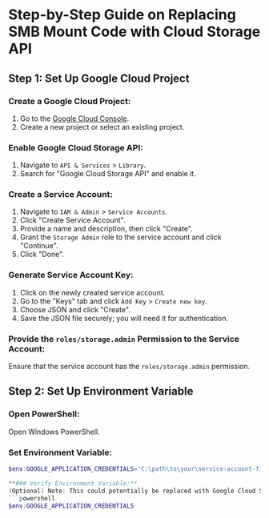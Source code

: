 # Step-by-Step Guide on Replacing SMB Mount Code with Cloud Storage API

## Step 1: Set Up Google Cloud Project

### Create a Google Cloud Project:
1. Go to the [Google Cloud Console](https://console.cloud.google.com/).
2. Create a new project or select an existing project.

### Enable Google Cloud Storage API:
1. Navigate to `API & Services` > `Library`.
2. Search for "Google Cloud Storage API" and enable it.

### Create a Service Account:
1. Navigate to `IAM & Admin` > `Service Accounts`.
2. Click "Create Service Account".
3. Provide a name and description, then click "Create".
4. Grant the `Storage Admin` role to the service account and click "Continue".
5. Click "Done".

### Generate Service Account Key:
1. Click on the newly created service account.
2. Go to the "Keys" tab and click `Add Key` > `Create new key`.
3. Choose JSON and click "Create".
4. Save the JSON file securely; you will need it for authentication.

### Provide the `roles/storage.admin` Permission to the Service Account:
Ensure that the service account has the `roles/storage.admin` permission.

## Step 2: Set Up Environment Variable

### Open PowerShell:
Open Windows PowerShell.

### Set Environment Variable:
```powershell
$env:GOOGLE_APPLICATION_CREDENTIALS="C:\path\to\your\service-account-file.json"

**### Verify Environment Variable:**
(Optional) Note: This could potentially be replaced with Google Cloud Secret Manager.
```powershell
$env:GOOGLE_APPLICATION_CREDENTIALS

